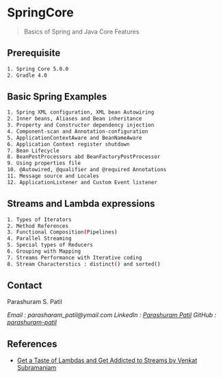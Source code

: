 # SpringCore
> Basics of Spring and Java Core Features

## Prerequisite

```sh
1. Spring Core 5.0.0
2. Gradle 4.0
```

## Basic Spring Examples 

```sh
1. Spring XML configuration, XML bean Autowiring
2. Inner beans, Aliases and Bean inheritance
3. Property and Constructor dependency injection
4. Component-scan and Annotation-configuration
5. ApplicationContextAware and BeanNameAware
6. Application Context register shutdown
7. Bean Lifecycle 
8. BeanPostProcessors abd BeanFactoryPostProcessor
9. Using properties file
10. @Autowired, @qualifier and @required Annotations
11. Message source and Locales
12. ApplicationListener and Custom Event listener
```

## Streams and Lambda expressions 

```sh
1. Types of Iterators
2. Method References
3. Functional Composition(Pipelines)
4. Parallel Streaming
5. Special types of Reducers 
6. Grouping with Mapping
7. Streams Performance with Iterative coding 
8. Stream Characterstics : distinct() and sorted()
```

## Contact

Parashuram S. Patil

_Email    : parasharam_patil@ymail.com_
_LinkedIn : [Parashuram Patil](https://www.linkedin.com/in/parashuram-patil-aa0b6288/)_
_GitHub   : [parashuram-patil](https://github.com/parashuram-patil)_


## References

* [Get a Taste of Lambdas and Get Addicted to Streams by Venkat Subramaniam](https://www.youtube.com/watch?v=1OpAgZvYXLQ)